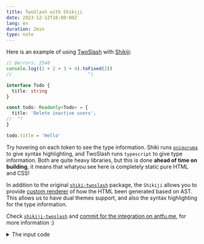 ```yaml
---
title: TwoSlash with Shikiji
date: 2023-12-12T16:00:00Z
lang: en
duration: 2min
type: note
---
```


Here is an example of using [TwoSlash](https://github.com/microsoft/TypeScript-Website/tree/v2/packages/ts-twoslasher) with [Shikiji](https://github.com/antfu/shikiji):

```ts twoslash
// @errors: 2540
console.log((1 + 2 + 3 + 4).toFixed(2))
//                            ^|

interface Todo {
  title: string
}

const todo: Readonly<Todo> = {
  title: 'Delete inactive users',
//  ^?
}

todo.title = 'Hello'
```

Try hovering on each token to see the type information. Shiki runs [`oniguruma`](https://github.com/microsoft/vscode-oniguruma) to give syntax highlighting, and TwoSlash runs `typescript` to give type information. Both are quite heavy libraries, but this is done **ahead of time on building**, it means that whatyou see here is completely static pure HTML and CSS!

In addition to the original [`shiki-twoslash`](https://github.com/shikijs/twoslash) package, the `Shikiji` allows you to provide [custom renderer](https://github.com/antfu/shikiji/tree/main/packages/shikiji-twoslash#rendererrich) of how the HTML been generated based on AST. This allows us to have dual themes support, and also the syntax highlighting for the type information.

Check [`shikiji-twoslash`](https://github.com/antfu/shikiji/tree/main/packages/shikiji-twoslash) and [commit for the integration on antfu.me](https://github.com/antfu/antfu.me/commit/d2dfb25139e9f2d42f4135998ad2052179237641#diff-6a3b01ba97829c9566ef2d8dc466ffcffb4bdac08706d3d6319e42e0aa6890dd), for more information :)

<details>
<summary>The input code</summary>

````md
```ts twoslash
// @errors: 2540
interface Todo {
  title: string
}

const todo: Readonly<Todo> = {
  title: 'Delete inactive users',
// ^?
}

todo.title = 'Hello'
```
````

</details>

